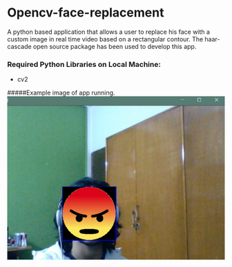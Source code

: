 # Opencv-face-replacement
A python based application that allows a user to replace his face with a custom image in real time video based on a rectangular contour.
The haar-cascade open source package has been used to develop this app.
### Required Python Libraries on Local Machine:
* cv2

#####Example image of app running.
![](assets/1.png)
